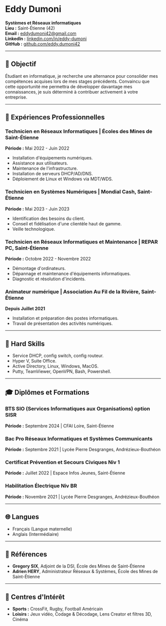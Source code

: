 # Eddy Dumoni

**Systèmes et Réseaux informatiques**  
**Lieu :** Saint-Étienne (42)  
**Email :** [eddydumoni42@gmail.com](mailto:XXXXXXX@gmail.com)  
**LinkedIn :** [linkedin.com/in/eddy-dumoni](https://linkedin.com/in/eddy-dumoni)  
**GitHub :** [github.com/eddy.dumoni42](https://github.com/eddy.dumoni42)

---

## 🎯 Objectif

Étudiant en informatique, je recherche une alternance pour consolider mes compétences acquises lors de mes stages précédents. Convaincu que cette opportunité me permettra de développer davantage mes connaissances, je suis déterminé à contribuer activement à votre entreprise.

---

## 💼 Expériences Professionnelles

### Technicien en Réseaux Informatiques | Écoles des Mines de Saint-Étienne  
**Période :** Mai 2022 - Juin 2022
- Installation d'équipements numériques.
- Assistance aux utilisateurs.
- Maintenance de l'infrastructure.
- Installation de serveurs DHCP/AD/DNS.
- Déploiement de Linux et Windows via MDT/WDS.

### Technicien en Systèmes Numériques | Mondial Cash, Saint-Étienne  
**Période :** Mai 2023 - Juin 2023
- Identification des besoins du client.
- Conseil et fidélisation d'une clientèle haut de gamme.
- Veille technologique.

### Technicien en Réseaux Informatiques et Maintenance | REPAR PC, Saint-Étienne  
**Période :** Octobre 2022 - Novembre 2022
- Démontage d'ordinateurs.
- Dépannage et maintenance d'équipements informatiques.
- Diagnostic et résolution d'incidents.

### Animateur numérique | Association Au Fil de la Rivière, Saint-Étienne  
**Depuis Juillet 2021**
- Installation et préparation des postes informatiques.
- Travail de présentation des activités numériques.

---

## 🔧 Hard Skills

- Service DHCP, config switch, config routeur.
- Hyper V, Suite Office.
- Active Directory, Linux, Windows, MacOS.
- Putty, TeamViewer, OpenVPN, Bash, Powershell.

---

## 🎓 Diplômes et Formations

### BTS SIO (Services Informatiques aux Organisations) option SISR  
**Période :** Septembre 2024 | CFAI Loire, Saint-Étienne

### Bac Pro Réseaux Informatiques et Systèmes Communicants  
**Période :** Septembre 2021 | Lycée Pierre Desgranges, Andrézieux-Bouthéon

### Certificat Prévention et Secours Civiques Niv 1  
**Période :** Juillet 2022 | Espace Infos Jeunes, Saint-Étienne

### Habilitation Électrique Niv BR  
**Période :** Novembre 2021 | Lycée Pierre Desgranges, Andrézieux-Bouthéon

---

## 🌐 Langues

- Français (Langue maternelle)
- Anglais (Intermédiaire)


---

## 🤝 Références

- **Gregory SIX**, Adjoint de la DSI, École des Mines de Saint-Étienne 
- **Adrien HERY**, Administrateur Réseaux & Systèmes, École des Mines de Saint-Étienne 

---

## 🎯 Centres d'Intérêt

- **Sports :** CrossFit, Rugby, Football Américain
- **Loisirs :** Jeux vidéo, Codage & Décodage, Lens Creator et filtres 3D, Cinéma
